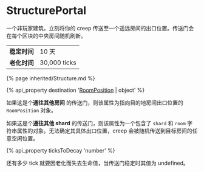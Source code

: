 # StructurePortal

<img src="img/portal.png" alt="" align="right" />

一个非玩家建筑。立刻将你的 creep 传送至一个遥远房间的出口位置。传送门会在每个区块的中央房间随机刷新。</p>

<table class="table gameplay-info">
    <tbody>
    <tr>
        <td><strong>稳定时间</strong></td>
        <td>10 天</td>
    </tr>
    <tr>
        <td><strong>老化时间</strong></td>
        <td>30,000 ticks</td>
    </tr>
    </tbody>
</table>

{% page inherited/Structure.md %}


{% api_property destination '<a href="#RoomPosition">RoomPosition</a> | object' %}

如果这是个**通往其他房间** 的传送门，则该属性为指向目的地房间出口位置的 `RoomPosition` 对象。

如果这是个**通往其他 shard** 的传送门，则该属性为一个包含了 `shard` 和 `room` 字符串属性的对象。无法确定其具体出口位置，creep 会被随机传送到目标房间的任意空闲位置。



{% api_property ticksToDecay 'number' %}



还有多少 tick 就要因老化而失去生命值，当传送门稳定时其值为 undefined。



